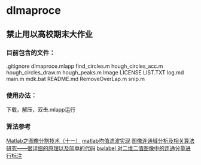 # dImaproce

## 禁止用以高校期末大作业

### 目前包含的文件：
.gitignore
dImaproce.mlapp
find_circles.m
hough_circles_acc.m
hough_circles_draw.m
hough_peaks.m
Image
LICENSE
LIST.TXT
log.md
main.m
mdk.bat
README.md
RemoveOverLap.m
snip.m

### 使用办法：
下载，解压，双击.mlapp运行

### 算法参考
[Matlab之图像分割技术（十一）](https://blog.csdn.net/qq_44790423/article/details/104822923)
[matlab均值滤波实现](https://blog.csdn.net/mengzhizhizhi/article/details/83051578)
[图像连通域分析及相关算法研究——很详细的原理以及简单的代码](https://blog.csdn.net/weixin_43373833/article/details/103192617)
[bwlabel 对二维二值图像中的连通分量进行标注](https://ww2.mathworks.cn/help/images/ref/bwlabel.html)
